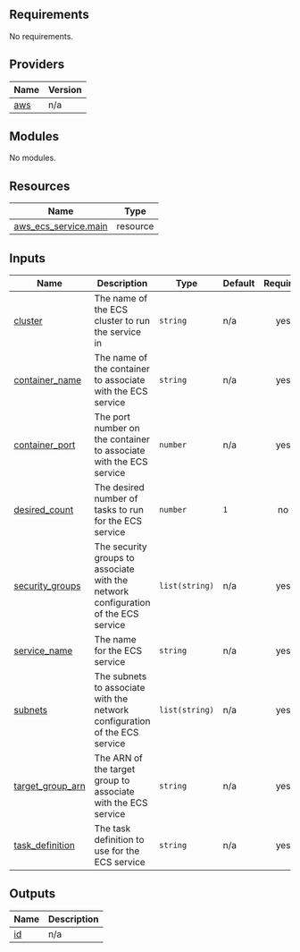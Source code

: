 <!-- BEGIN_TF_DOCS -->
## Requirements

No requirements.

## Providers

| Name | Version |
|------|---------|
| <a name="provider_aws"></a> [aws](#provider\_aws) | n/a |

## Modules

No modules.

## Resources

| Name | Type |
|------|------|
| [aws_ecs_service.main](https://registry.terraform.io/providers/hashicorp/aws/latest/docs/resources/ecs_service) | resource |

## Inputs

| Name | Description | Type | Default | Required |
|------|-------------|------|---------|:--------:|
| <a name="input_cluster"></a> [cluster](#input\_cluster) | The name of the ECS cluster to run the service in | `string` | n/a | yes |
| <a name="input_container_name"></a> [container\_name](#input\_container\_name) | The name of the container to associate with the ECS service | `string` | n/a | yes |
| <a name="input_container_port"></a> [container\_port](#input\_container\_port) | The port number on the container to associate with the ECS service | `number` | n/a | yes |
| <a name="input_desired_count"></a> [desired\_count](#input\_desired\_count) | The desired number of tasks to run for the ECS service | `number` | `1` | no |
| <a name="input_security_groups"></a> [security\_groups](#input\_security\_groups) | The security groups to associate with the network configuration of the ECS service | `list(string)` | n/a | yes |
| <a name="input_service_name"></a> [service\_name](#input\_service\_name) | The name for the ECS service | `string` | n/a | yes |
| <a name="input_subnets"></a> [subnets](#input\_subnets) | The subnets to associate with the network configuration of the ECS service | `list(string)` | n/a | yes |
| <a name="input_target_group_arn"></a> [target\_group\_arn](#input\_target\_group\_arn) | The ARN of the target group to associate with the ECS service | `string` | n/a | yes |
| <a name="input_task_definition"></a> [task\_definition](#input\_task\_definition) | The task definition to use for the ECS service | `string` | n/a | yes |

## Outputs

| Name | Description |
|------|-------------|
| <a name="output_id"></a> [id](#output\_id) | n/a |
<!-- END_TF_DOCS -->